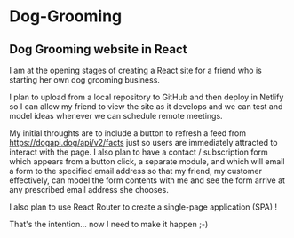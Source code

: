 # Dog-Grooming
## Dog Grooming website in React

I am at the opening stages of creating a React site for a friend who is starting her own dog grooming business.

I plan to upload from a local repository to GitHub and then deploy in Netlify so I can allow my friend to view
the site as it develops and we can test and model ideas whenever we can schedule remote meetings.

My initial throughts are to include a button to refresh a feed from https://dogapi.dog/api/v2/facts just so users
are immediately attracted to interact with the page. I also plan to have a contact / subscription form which 
appears from a button click, a separate module, and which will email a form to the specified email address so that
my friend, my customer effectively, can model the form contents with me and see the form arrive at any prescribed
email address she chooses.

I also plan to use React Router to create a single-page application (SPA) !

That's the intention... now I need to make it happen ;-)
